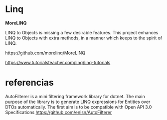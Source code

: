 # Linq

**MoreLINQ**

LINQ to Objects is missing a few desirable features. This project enhances LINQ to Objects with extra methods, in a manner which keeps to the spirit of LINQ.

https://github.com/morelinq/MoreLINQ


https://www.tutorialsteacher.com/linq/linq-tutorials

# referencias

AutoFilterer is a mini filtering framework library for dotnet. The main purpose of the library is to generate LINQ expressions for Entities over DTOs automatically. The first aim is to be compatible with Open API 3.0 Specifications 
https://github.com/enisn/AutoFilterer